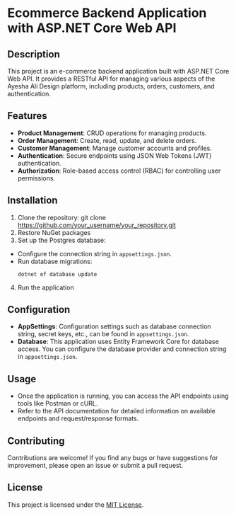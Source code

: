 # Ecommerce Backend Application with ASP.NET Core Web API

## Description
This project is an e-commerce backend application built with ASP.NET Core Web API. It provides a RESTful API for managing various aspects of the Ayesha Ali Design platform, including products, orders, customers, and authentication.

## Features
- **Product Management**: CRUD operations for managing products.
- **Order Management**: Create, read, update, and delete orders.
- **Customer Management**: Manage customer accounts and profiles.
- **Authentication**: Secure endpoints using JSON Web Tokens (JWT) authentication.
- **Authorization**: Role-based access control (RBAC) for controlling user permissions.

## Installation
1. Clone the repository: git clone https://github.com/your_username/your_repository.git
2. Restore NuGet packages
3. Set up the Postgres database:
- Configure the connection string in `appsettings.json`.
- Run database migrations:
  ```
  dotnet ef database update
  ```
4. Run the application
  

## Configuration
- **AppSettings**: Configuration settings such as database connection string, secret keys, etc., can be found in `appsettings.json`.
- **Database**: This application uses Entity Framework Core for database access. You can configure the database provider and connection string in `appsettings.json`.

## Usage
- Once the application is running, you can access the API endpoints using tools like Postman or cURL.
- Refer to the API documentation for detailed information on available endpoints and request/response formats.

## Contributing
Contributions are welcome! If you find any bugs or have suggestions for improvement, please open an issue or submit a pull request.

## License
This project is licensed under the [MIT License](LICENSE).


